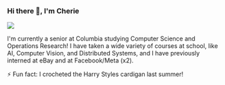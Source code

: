 ### Hi there 👋, I'm Cherie

[![](https://img.shields.io/badge/-linkedin-ff69b4)](https://www.linkedin.com/in/cherie-liu/)

I'm currently a senior at Columbia studying Computer Science and Operations Research!
I have taken a wide variety of courses at school, like AI, Computer Vision, and Distributed Systems, and I have previously interned at eBay and at Facebook/Meta (x2).

⚡ Fun fact: I crocheted the Harry Styles cardigan last summer!

<!--
**cherieliu/cherieliu** is a ✨ _special_ ✨ repository because its `README.md` (this file) appears on your GitHub profile.

Here are some ideas to get you started:

- 🔭 I’m currently working on ...
- 🌱 I’m currently learning ...
- 👯 I’m looking to collaborate on ...
- 🤔 I’m looking for help with ...
- 💬 Ask me about ...
- 📫 How to reach me: ...
- 😄 Pronouns: ...
- ⚡ Fun fact: ...
-->
